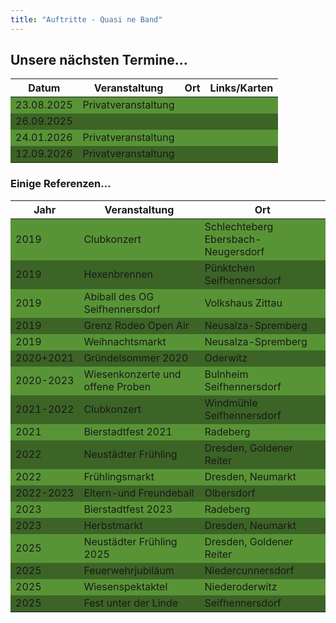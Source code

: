 ```yaml
---
title: "Auftritte - Quasi ne Band"
---
```


## Unsere nächsten Termine...

<!-- HTML Table because then I can alternate colors-->
<table>
    <thead>
        <tr>
            <th> Datum </th>
            <th> Veranstaltung </th>
            <th> Ort </th>
            <th> Links/Karten </th>
        </tr>
    </thead>
    <tr style="background: #589436;">
        <td> 23.08.2025 </td>
        <td> Privatveranstaltung </td>
        <td> <!-- Neugersdorf, Sparkasse --></td>
        <td> <!--<a href="https://www.facebook.com/NeugersdorferFeuerzauber" > Feuerzauber auf Facebook </a> --></td>
    </tr>
    <tr style="background: #3c6426;">
        <td> 26.09.2025 </td>
        <td> </td>
        <td> </td>
        <td> </td>
    </tr>
    <tr style="background: #589436;">
        <td> 24.01.2026 </td>
        <td> Privatveranstaltung </td>
        <td> </td>
        <td> </td>
    </tr>
    <tr style="background: #3c6426;">
        <td> 12.09.2026 </td>
        <td> Privatveranstaltung </td>
        <td> </td>
        <td> </td>
    </tr>
</table>

### Einige Referenzen...

<!-- HTML Table because then I can alternate colors-->
<table>
    <thead>
        <tr>
            <th> Jahr </th>
            <th> Veranstaltung </th>
            <th> Ort </th>
        </tr>
    </thead>
    <tr style="background: #589436;">
        <td> 2019 </td>
        <td> Clubkonzert </td>
        <td> Schlechteberg Ebersbach-Neugersdorf </td>
    </tr>
    <tr style="background: #3c6426;">
        <td> 2019 </td>
        <td> Hexenbrennen </td>
        <td> Pünktchen Seifhennersdorf </td>
    </tr>
    <tr style="background: #589436;">
        <td> 2019 </td>
        <td> Abiball des OG Seifhennersdorf </td>
        <td> Volkshaus Zittau </td>
    </tr>
    <tr style="background: #3c6426;">
        <td> 2019 </td>
        <td> Grenz Rodeo Open Air  </td>
        <td> Neusalza-Spremberg </td>
    </tr>
    <tr style="background: #589436;">
        <td> 2019 </td>
        <td> Weihnachtsmarkt  </td>
        <td> Neusalza-Spremberg </td>
    </tr>
    <tr style="background: #3c6426;">
        <td> 2020+2021 </td>
        <td> Gründelsommer 2020  </td>
        <td> Oderwitz </td>
    </tr>
    <tr style="background: #589436;">
        <td> 2020-2023 </td>
        <td> Wiesenkonzerte und offene Proben   </td>
        <td> Bulnheim Seifhennersdorf </td>
    </tr>
    <tr style="background: #3c6426;">
        <td> 2021-2022 </td>
        <td> Clubkonzert </td>
        <td> Windmühle Seifhennersdorf  </td>
    </tr>
    <tr style="background: #589436;">
        <td> 2021 </td>
        <td> Bierstadtfest 2021    </td>
        <td> Radeberg </td>
    </tr>
    <tr style="background: #3c6426;">
        <td> 2022 </td>
        <td> Neustädter Frühling  </td>
        <td> Dresden, Goldener Reiter   </td>
    </tr>
    <tr style="background: #589436;">
        <td> 2022 </td>
        <td> Frühlingsmarkt    </td>
        <td> Dresden, Neumarkt  </td>
    </tr>
    <tr style="background: #3c6426;">
        <td> 2022-2023 </td>
        <td> Eltern-und Freundeball   </td>
        <td> Olbersdorf   </td>
    </tr>
    <tr style="background: #589436;">
        <td> 2023 </td>
        <td> Bierstadtfest 2023     </td>
        <td> Radeberg  </td>
    </tr>
    <tr style="background: #3c6426;">
        <td> 2023 </td>
        <td> Herbstmarkt    </td>
        <td> Dresden, Neumarkt    </td>
    </tr>
    <tr style="background: #589436;">
        <td> 2025 </td>
        <td> Neustädter Frühling 2025     </td>
        <td> Dresden, Goldener Reiter  </td>
    </tr>
    <tr style="background: #3c6426;">
        <td> 2025 </td>
        <td> Feuerwehrjubiläum    </td>
        <td> Niedercunnersdorf    </td>
    </tr>
    <tr style="background: #589436;">
        <td> 2025 </td>
        <td> Wiesenspektaktel     </td>
        <td> Niederoderwitz  </td>
    </tr>
    <tr style="background: #3c6426;">
        <td> 2025 </td>
        <td> Fest unter der Linde    </td>
        <td> Seifhennersdorf    </td>
    </tr>
</table>
